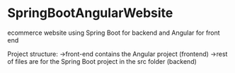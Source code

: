 # SpringBootAngularWebsite
ecommerce website using Spring Boot for backend and Angular for front end

Project structure:
->front-end contains the Angular project (frontend)
->rest of files are for the Spring Boot project in the src folder (backend)
